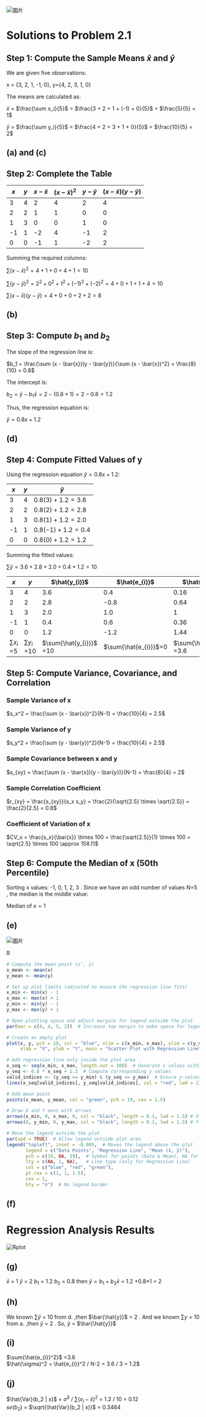 ![圖片](https://github.com/user-attachments/assets/9fc18710-a938-4c37-af48-746a0eca4215)

# Solutions to Problem 2.1

## Step 1: Compute the Sample Means $\bar{x}$ and $\bar{y}$

We are given five observations:

x = {3, 2, 1, -1, 0}, y={4, 2, 3, 1, 0}

The means are calculated as:

$\bar{x}$ = $\frac{\sum x_i}{5}$ = $\frac{3 + 2 + 1 + (-1) + 0}{5}$ = $\frac{5}{5} = 1$

$\bar{y}$ = $\frac{\sum y_i}{5}$ = $\frac{4 + 2 + 3 + 1 + 0}{5}$ = $\frac{10}{5} = 2$

## (a) and (c) 
## Step 2: Complete the Table

| $x$ | $y$ | $x - \bar{x}$ | $(x - \bar{x})^2$ | $y - \bar{y}$ | $(x - \bar{x})(y - \bar{y})$ |
|--------|--------|----------------|-------------------|----------------|----------------------|
| 3      | 4      | 2              | 4                 | 2              | 4                    |
| 2      | 2      | 1              | 1                 | 0              | 0                    |
| 1      | 3      | 0              | 0                 | 1              | 0                    |
| -1     | 1      | -2             | 4                 | -1             | 2                    |
| 0      | 0      | -1             | 1                 | -2             | 2                    |

Summing the required columns:

$\sum (x - \bar{x})^2 = 4 + 1 + 0 + 4 + 1 = 10$

$\sum (y - \bar{y})^2 = 2^2 + 0^2 + 1^2 + (-1)^2 + (-2)^2 = 4 + 0 + 1 + 1 + 4 = 10$

$\sum (x - \bar{x})(y - \bar{y}) = 4 + 0 + 0 + 2 + 2 = 8$

## (b) 
## Step 3: Compute $b_1$ and $b_2$

The slope of the regression line is:

$b_1 = \frac{\sum (x - \bar{x})(y - \bar{y})}{\sum (x - \bar{x})^2} = \frac{8}{10} = 0.8$

The intercept is:

 $b_2 = \bar{y} - b_1 \bar{x} = 2 - (0.8 \times 1) = 2 - 0.8 = 1.2$

Thus, the regression equation is:

$\hat{y} = 0.8x + 1.2$

## (d)
## Step 4: Compute Fitted Values of y

Using the regression equation $\hat{y} = 0.8x + 1.2$:

| $x$ | $y$ | $\hat{y}$ |
|--------|--------|------------|
| 3      | 4      | $0.8(3) + 1.2 = 3.6$ |
| 2      | 2      | $0.8(2) + 1.2 = 2.8$ |
| 1      | 3      | $0.8(1) + 1.2 = 2.0$ |
| -1     | 1      | $0.8(-1) + 1.2 = 0.4$ |
| 0      | 0      | $0.8(0) + 1.2 = 1.2$ |

Summing the fitted values:

$\sum \hat{y} = 3.6 + 2.8 + 2.0 + 0.4 + 1.2 = 10$

|$x$             | $y$             | $\hat{y_{i}}$         |$\hat{e_{i}}$           | $\hat{e_{i}}^2$           |$x_{i}\hat{e_{i}}$               |
|----------------|-----------------|-----------------------|------------------------|---------------------------|---------------------------------|
|3               |4                | 3.6                   | 0.4                    |0.16                       |	1.2                            |
|2               |2                | 2.8                   |-0.8                    |0.64                       | -1.6                            |
|1               |3                | 2.0                   | 1.0                    |1                          |	1                              |
|-1              |1                | 0.4                   | 0.6                    |0.36                       | -0.6                            |
|0               |0                | 1.2                   |-1.2                    |1.44                       |	0                              |
|$\sum{x_{i}}$ =5|$\sum{y_{i}}$ =10|$\sum{\hat{y_{i}}}$ =10|$\sum{\hat{e_{i}}}$=0   |$\sum{\hat{e_{i}}^2}$ =3.6 |$\sum{x_{i}\hat{e_{i}}}$=0       |  

## Step 5: Compute Variance, Covariance, and Correlation

### Sample Variance of x 

$s_x^2 = \frac{\sum (x - \bar{x})^2}{N-1} = \frac{10}{4} = 2.5$

### Sample Variance of y

$s_y^2 = \frac{\sum (y - \bar{y})^2}{N-1} = \frac{10}{4} = 2.5$

### Sample Covariance between x and y 

$s_{xy} = \frac{\sum (x - \bar{x})(y - \bar{y})}{N-1} = \frac{8}{4} = 2$

### Sample Correlation Coefficient

$r_{xy} = \frac{s_{xy}}{s_x s_y} = \frac{2}{\sqrt{2.5} \times \sqrt{2.5}} = \frac{2}{2.5} = 0.8$

### Coefficient of Variation of x

$CV_x = \frac{s_x}{\bar{x}} \times 100 = \frac{\sqrt{2.5}}{1} \times 100 = \sqrt{2.5} \times 100 \approx 158.11$

## Step 6: Compute the Median of  x  (50th Percentile)

Sorting  x  values:  -1, 0, 1, 2, 3 . Since we have an odd number of values N=5 , the median is the middle value:

$\text{Median of }x = 1$

## (e)
![圖片](https://github.com/user-attachments/assets/7b6eb60b-364b-4d73-a217-5e518dbd2579)

R 
```R Language
# Compute the mean point (x̄, ȳ)
x_mean <- mean(x)
y_mean <- mean(y)

# Set up plot limits (adjusted to ensure the regression line fits)
x_min <- min(x) - 1
x_max <- max(x) + 1
y_min <- min(y) - 1
y_max <- max(y) + 1

# Open plotting space and adjust margins for legend outside the plot
par(mar = c(4, 4, 5, 2))  # Increase top margin to make space for legend

# Create an empty plot
plot(x, y, pch = 19, col = "blue", xlim = c(x_min, x_max), ylim = c(y_min, y_max),
     xlab = "X", ylab = "Y", main = "Scatter Plot with Regression Line")

# Add regression line only inside the plot area
x_seq <- seq(x_min, x_max, length.out = 100)  # Generate x values within axis limits
y_seq <- 0.8 * x_seq + 1.2  # Compute corresponding y values
valid_indices <- (y_seq >= y_min) & (y_seq <= y_max)  # Ensure y-values stay inside the plot
lines(x_seq[valid_indices], y_seq[valid_indices], col = "red", lwd = 2)  # Draw regression line only inside the plot

# Add mean point
points(x_mean, y_mean, col = "green", pch = 19, cex = 1.5)

# Draw X and Y axes with arrows
arrows(x_min, 0, x_max, 0, col = "black", length = 0.1, lwd = 1.5) # X-axis arrow
arrows(0, y_min, 0, y_max, col = "black", length = 0.1, lwd = 1.5) # Y-axis arrow

# Move the legend outside the plot
par(xpd = TRUE)  # Allow legend outside plot area
legend("topleft", inset = -0.005,  # Moves the legend above the plot
       legend = c("Data Points", "Regression Line", "Mean (x̄, ȳ)"),
       pch = c(19, NA, 19),  # Symbol for points (Data & Mean), NA for line
       lty = c(NA, 1, NA),   # Line type (only for Regression Line)
       col = c("blue", "red", "green"),
       pt.cex = c(1, 1, 1.5),
       cex = 1,
       bty = "n")  # No legend border
```
## (f)
# Regression Analysis Results
![Rplot](https://github.com/user-attachments/assets/50e87af2-ae96-41f9-8e8d-3b2f6f1ca842)

## (g)
$\bar{x}$ = 1
$\bar{y}$ = 2
$b_{1}$ = 1.2
$b_{2}$ = 0.8
then $\bar{y} = b_{1} + b_{2} \bar{x}$ = 1.2 +0.8*1 = 2

## (h)

We known $\sum{\hat{y}}$ = 10 from d. ,then  $\bar{\hat{y}}$ = 2 .
And we known $\sum{y}$ = 10 from a. ,then  $\bar{y}$ = 2 .
So, $\bar{y}$ = $\bar{\hat{y}}$

## (i)
$\sum{\hat{e_{i}}^2}$ =3.6
\
$\hat{\sigma}^2 = \hat{e_{i}}^2 / N-2 = 3.6 / 3 = 1.2$

## (j)
$\hat{Var}(b_2 | x)$ = $\hat{\sigma}^2$ / $\sum{(x_{i}-\bar{x})}^2$ = 1.2 / 10 = 0.12
\
$se(b_2)$ = $\sqrt{\hat{Var}(b_2 | x)}$ = 0.3464


